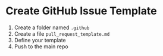 # Create GitHub Issue Template
1. Create a folder named `.github`
2. Create a file `pull_request_template.md`
3. Define your template
4. Push to the main repo

